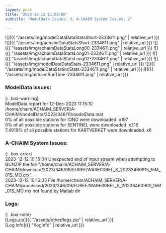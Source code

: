 ```yaml
---
layout: post
title: "2023-12-12 11:00:00"
subtitle: "ModelData Issues: 3; A-CHAIM System Issues: 2"

---
```


![]({{ "/assets/img/modelDataDataStatsShort-2334611.png" | relative_url }})
![]({{ "/assets/img/achaimDataStatsShort-2334611.png" | relative_url }})
![]({{ "/assets/img/achaimDataStatsLong00-2334611.png" | relative_url }})
![]({{ "/assets/img/achaimDataStatsLong01-2334611.png" | relative_url }})
![]({{ "/assets/img/achaimDataStatsLong02-2334611.png" | relative_url }})
![]({{ "/assets/img/modelDataDataStats-2334611.png" | relative_url }})
![]({{ "/assets/img/modelDataStationStats-2334611.png" | relative_url }})
![]({{ "/assets/img/achaimRunTime-2334611.png" | relative_url }})


### ModelData Issues:  
  
{: .box-warning}  
 ModelData report for 12-Dec-2023 11:15:10   
 /home/chaim/ACHAIM_SERVER/A-CHAIM/modelData/2023/346/11/modelData.mat   
 0% of all possible stations for IONO were downloaded. x197   
 0% of all possible stations for SENTINEL were downloaded. x216   
 7.4919% of all possible stations for KARTVERKET were downloaded. x6   
  
### A-CHAIM System Issues:  
  
{: .box-error}  
2023-12-12 10:16:04 Unexpected end of input stream when attempting to GUNZIP the file "/home/chaim/ACHAIM_SERVER/A-CHAIM/download/2023/346/09/EUREF/WARE00BEL_S_20233460915_15M_01S_MO.crx".  
2023-12-12 10:16:05 File /home/chaim/ACHAIM_SERVER/A-CHAIM/processed/2023/346/09/EUREF/WARE00BEL_S_20233460900_15M_01S_MO.rnx not found by Matlab dir  

### Logs:  
  
{: .box-note}  
[Logs.zip]({{ "/assets/other/logs.zip" | relative_url }})  
[Log Info]({{ "/logInfo" | relative_url }})  
